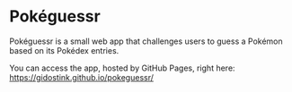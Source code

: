 # Pokéguessr
Pokéguessr is a small web app that challenges users to guess a Pokémon based on its Pokédex entries.

You can access the app, hosted by GitHub Pages, right here: https://gidostink.github.io/pokeguessr/

